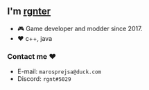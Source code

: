 ## I'm [rgnter](http://rgnt.xyz)

 - 🎮 Game developer and modder since 2017.
 - ❤️ c++, java

### Contact me ❤️
 - E-mail:  `marosprejsa@duck.com`
 - Discord: `rgnt#5029`


